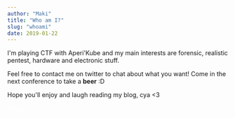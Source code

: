 ```yaml
---
author: "Maki"
title: "Who am I?"
slug: "whoami"
date: 2019-01-22
---
```


I'm playing CTF with Aperi'Kube and my main interests are forensic, realistic pentest, hardware and electronic stuff.

Feel free to contact me on twitter to chat about what you want! Come in the next conference to take a __beer__ :D

Hope you'll enjoy and laugh reading my blog, cya <3

<span style="color:white;" >/song/</a></span>